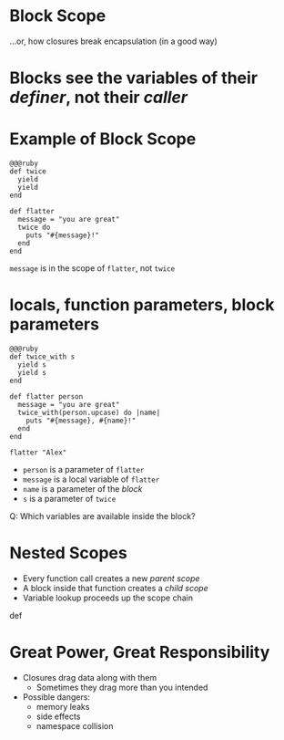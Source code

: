 <!SLIDE subsection>
# Block Scope

...or, how closures break encapsulation (in a good way)

# Blocks see the variables of their *definer*, not their *caller*

# Example of Block Scope

    @@@ruby
    def twice
      yield
      yield
    end

    def flatter
      message = "you are great"
      twice do
        puts "#{message}!"
      end
    end

`message` is in the scope of `flatter`, not `twice`

# locals, function parameters, block parameters

    @@@ruby
    def twice_with s
      yield s
      yield s
    end

    def flatter person
      message = "you are great"
      twice_with(person.upcase) do |name|
        puts "#{message}, #{name}!"
      end
    end
    
    flatter "Alex"

* `person` is a parameter of `flatter`
* `message` is a local variable of `flatter`
* `name` is a parameter of the *block*
* `s` is a parameter of `twice`

Q: Which variables are available inside the block?

# Nested Scopes

* Every function call creates a new *parent scope*
* A block inside that function creates a *child scope*
* Variable lookup proceeds up the scope chain

def 

# Great Power, Great Responsibility

* Closures drag data along with them
  * Sometimes they drag more than you intended
* Possible dangers:
  * memory leaks
  * side effects
  * namespace collision
  

